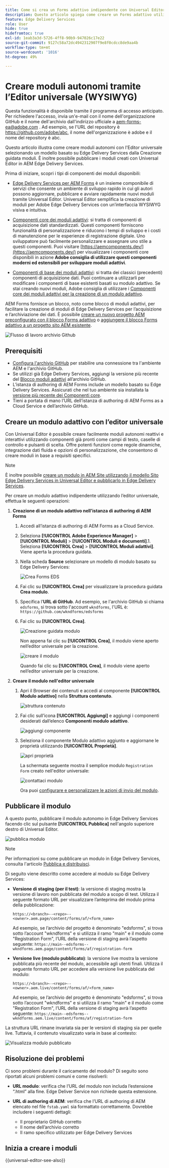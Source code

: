```yaml
---
title: Come si crea un Forms adattivo indipendente con Universal Editor?
description: Questo articolo spiega come creare un Forms adattivo utilizzando la procedura guidata di creazione dei moduli nell’istanza di authoring di AEM e pubblicare i moduli in AEM Edge Delivery Services.
feature: Edge Delivery Services
role: User
hide: true
hidefromtoc: true
exl-id: 1eab3a3d-5726-4ff8-90b9-947026c17e22
source-git-commit: 9127c58a72dc4942312907f9e8f0cdcc8de9aa4b
workflow-type: tm+mt
source-wordcount: '1016'
ht-degree: 49%

---
```


# Creare moduli autonomi tramite l’Editor universale (WYSIWYG)

<span class="preview"> Questa funzionalità è disponibile tramite il programma di accesso anticipato. Per richiedere l&#39;accesso, invia un&#39;e-mail con il nome dell&#39;organizzazione GitHub e il nome dell&#39;archivio dall&#39;indirizzo ufficiale a <a href="mailto:aem-forms-ea@adobe.com">aem-forms-ea@adobe.com</a> . Ad esempio, se l&#39;URL del repository è https://github.com/adobe/abc, il nome dell&#39;organizzazione è adobe e il nome del repository è abc.</span>

Questo articolo illustra come creare moduli autonomi con l&#39;Editor universale selezionando un modello basato su Edge Delivery Services dalla Creazione guidata moduli. È inoltre possibile pubblicare i moduli creati con Universal Editor in AEM Edge Delivery Services.

<!--To publish forms to Edge Delivery Services, you must first establish a connection between your AEM environment and your GitHub repository. Once connected, you can author the forms using the Universal Editor, which follows a WYSIWYG (What You See Is What You Get) approach for a seamless and consistent user experience with Sites.-->

Prima di iniziare, scopri i tipi di componenti dei moduli disponibili:

* [Edge Delivery Services per AEM Forms](/help/edge/docs/forms/universal-editor/overview-universal-editor-for-edge-delivery-services-for-forms.md) è un insieme componibile di servizi che consente un ambiente di sviluppo rapido in cui gli autori possono aggiornare, pubblicare e avviare rapidamente nuovi moduli tramite Universal Editor. Universal Editor semplifica la creazione di moduli per Adobe Edge Delivery Services con un’interfaccia WYSIWYG visiva e intuitiva.

* [Componenti core dei moduli adattivi](https://experienceleague.adobe.com/docs/experience-manager-core-components/using/adaptive-forms/introduction.html?lang=it): si tratta di componenti di acquisizione dati standardizzati. Questi componenti forniscono funzionalità di personalizzazione e riducono i tempi di sviluppo e i costi di manutenzione per le esperienze di registrazione digitale. Uno sviluppatore può facilmente personalizzare e assegnare uno stile a questi componenti. Puoi visitare [https://aemcomponents.dev/](https://aemcomponents.dev/) per visualizzare i componenti core disponibili in azione **Adobe consiglia di utilizzare questi componenti moderni ed estensibili per sviluppare moduli adattivi**.

* [Componenti di base dei moduli adattivi](/help/forms/creating-adaptive-form.md): si tratta dei classici (precedenti) componenti di acquisizione dati. Puoi continuare a utilizzarli per modificare i componenti di base esistenti basati su modulo adattivo. Se stai creando nuovi moduli, Adobe consiglia di utilizzare i [Componenti core dei moduli adattivi per la creazione di un modulo adattivo](#create-an-adaptive-form-core-components).

AEM Forms fornisce un blocco, noto come blocco di moduli adattivi, per facilitare la creazione di moduli di Edge Delivery Services per l’acquisizione e l’archiviazione dei dati. È possibile [creare un nuovo progetto AEM preconfigurato con il blocco Forms adattivo](#create-a-new-aem-project-pre-configured-with-adaptive-forms-block) o [aggiungere il blocco Forms adattivo a un progetto sito AEM esistente](#add-adaptive-forms-block-to-your-existing-aem-project).

![Flusso di lavoro archivio Github](/help/edge/assets/repo-workflow.png)

## Prerequisiti

* [Configura l&#39;archivio GitHub](/help/edge/docs/forms/universal-editor/getting-started-universal-editor.md#get-started-with-the-aem-forms-boilerplate-repository-template) per stabilire una connessione tra l&#39;ambiente AEM e l&#39;archivio GitHub.
* Se utilizzi già Edge Delivery Services, aggiungi la versione più recente del [Blocco moduli adattivi](/help/edge/docs/forms/universal-editor/getting-started-universal-editor.md#add-adaptive-forms-block-to-your-existing-aem-project) all’archivio GitHub.
* L’istanza di authoring di AEM Forms include un modello basato su Edge Delivery Services. Assicurati che nel tuo ambiente sia installata la [versione più recente dei Componenti core](https://github.com/adobe/aem-core-forms-components).
* Tieni a portata di mano l’URL dell’istanza di authoring di AEM Forms as a Cloud Service e dell’archivio GitHub.

## Creare un modulo adattivo con l’editor universale

Con Universal Editor è possibile creare facilmente moduli autonomi reattivi e interattivi utilizzando componenti già pronti come campi di testo, caselle di controllo e pulsanti di scelta. Offre potenti funzioni come regole dinamiche, integrazione dati fluida e opzioni di personalizzazione, che consentono di creare moduli in base a requisiti specifici.

>[!NOTE]
>
> È inoltre possibile [creare un modulo in AEM Site utilizzando il modello Sito Edge Delivery Services in Universal Editor e pubblicarlo in Edge Delivery Services](/help/edge/docs/forms/universal-editor/getting-started-universal-editor.md#create-a-new-aem-project).

Per creare un modulo adattivo indipendente utilizzando l’editor universale, effettua le seguenti operazioni:

1. **Creazione di un modulo adattivo nell&#39;istanza di authoring di AEM Forms**

   1. Accedi all’istanza di authoring di AEM Forms as a Cloud Service.
   1. Seleziona **[!UICONTROL Adobe Experience Manager]** > **[!UICONTROL Moduli]** > **[!UICONTROL Moduli e documenti]**.1. Seleziona **[!UICONTROL Crea]** > **[!UICONTROL Moduli adattivi]**. Viene aperta la procedura guidata.
   1. Nella scheda **Source** selezionare un modello di modulo basato su Edge Delivery Services:

      ![Crea Forms EDS](/help/edge/assets/create-eds-forms.png)

   1. Fai clic su **[!UICONTROL Crea]** per visualizzare la procedura guidata **Crea modulo**.
   1. Specifica l’**URL di GitHub**. Ad esempio, se l&#39;archivio GitHub si chiama `edsforms`, si trova sotto l&#39;account `wkndforms`, l&#39;URL è:
      `https://github.com/wkndforms/edsforms`
   1. Fai clic su **[!UICONTROL Crea]**.

      ![Creazione guidata modulo](/help/edge/assets/create-form-wizard.png)

      Non appena fai clic su **[!UICONTROL Crea]**, il modulo viene aperto nell’editor universale per la creazione.

      ![creare il modulo](/help/edge/assets/author-form.png)

      <!-- >[!NOTE]
        >
        > The Edge Delivery Services configuration for the forms based on Edge Delivery Services template is created automatically at the form's configuration container.-->

      Quando fai clic su **[!UICONTROL Crea]**, il modulo viene aperto nell’editor universale per la creazione.

1. **Creare il modulo nell&#39;editor universale**

   1. Apri il Browser dei contenuti e accedi al componente **[!UICONTROL Modulo adattivo]** nella **Struttura contenuto**.

      ![struttura contenuto](/help/edge/assets/content-tree.png)

   1. Fai clic sull’icona **[!UICONTROL Aggiungi]** e aggiungi i componenti desiderati dall’elenco **Componenti modulo adattivo**.

      ![aggiungi componente](/help/edge/assets/add-component.png)

   1. Seleziona il componente Modulo adattivo aggiunto e aggiornane le proprietà utilizzando **[!UICONTROL Proprietà]**.

      ![apri proprietà](/help/edge/assets/component-properties.png)

      La schermata seguente mostra il semplice modulo `Registration Form` creato nell&#39;editor universale:

      ![contattaci modulo](/help/edge/assets/contact-us.png)

      Ora puoi [configurare e personalizzare le azioni di invio del modulo](/help/edge/docs/forms/universal-editor/submit-action.md).


<!--
## **Edge Delivery Services configuration of form**



   1. Navigate to **[!UICONTROL Tools]** > **[!UICONTROL Cloud Services]** >  **[!UICONTROL Edge Delivery Services Configuration]** on your AEM Forms as a Cloud Service author instance.

        ![Select Edge Delivery Services Configuration](/help/edge/assets/select-eds-conf.png)
   1. Select the folder that matches the form's name. For example, if your form is called 'registration-form' choose the folder `forms/registration-form` and selct the configuration and publish the configuration:

        ![Edge Delivery Services Configuration](/help/edge/assets/aem-instance-eds-configuration.png)

   1. Click **[!UICONTROL Properties]** to see the configuration.   
        ![Automatically created configuration](/help/edge/assets/aem-forms-create-configuration-github.png)

        You can leave the Edge Host option as it is. The form would be published to both preview (.page) and live (.live) environments. 

   1. Click **[!UICONTROL Save and Close]**. The configuration is saved. -->

## Pubblicare il modulo

A questo punto, pubblicare il modulo autonomo in Edge Delivery Services facendo clic sul pulsante **[!UICONTROL Pubblica]** nell&#39;angolo superiore destro di Universal Editor.

![pubblica modulo](/help/edge/assets/publish-form.png)

>[!NOTE]
>
> Per informazioni su come pubblicare un modulo in Edge Delivery Services, consulta l&#39;articolo [Pubblica e distribuisci](/help/edge/docs/forms/universal-editor/publish-forms.md).

Di seguito viene descritto come accedere al modulo su Edge Delivery Services:

* **Versione di staging (per il test)**: la versione di staging mostra la versione di lavoro non pubblicata del modulo a scopo di test. Utilizza il seguente formato URL per visualizzare l’anteprima del modulo prima della pubblicazione:

  `https://<branch>--<repo>--<owner>.aem.page/content/forms/af/<form_name>`

  Ad esempio, se l’archivio del progetto è denominato &quot;edsforms&quot;, si trova sotto l’account &quot;wkndforms&quot; e si utilizza il ramo &quot;main&quot; e il modulo come &quot;Registration Form&quot;, l’URL della versione di staging avrà l’aspetto seguente:
  `https://main--edsforms--wkndforms.aem.page/content/forms/af/registration-form`

* **Versione live (modulo pubblicato)**: la versione live mostra la versione pubblicata più recente del modulo, accessibile agli utenti finali. Utilizza il seguente formato URL per accedere alla versione live pubblicata del modulo:

  `https://<branch>--<repo>--<owner>.aem.live/content/forms/af/<form_name>`

  Ad esempio, se l’archivio del progetto è denominato &quot;edsforms&quot;, si trova sotto l’account &quot;wkndforms&quot; e si utilizza il ramo &quot;main&quot; e il modulo come &quot;Registration Form&quot;, l’URL della versione di staging avrà l’aspetto seguente:
  `https://main--edsforms--wkndforms.aem.live/content/forms/af/registration-form`

La struttura URL rimane invariata sia per le versioni di staging sia per quelle live. Tuttavia, il contenuto visualizzato varia in base al contesto:

![Visualizza modulo pubblicato](/help/edge/assets/eds-view-publish-form.png)

## Risoluzione dei problemi

Ci sono problemi durante il caricamento del modulo? Di seguito sono riportati alcuni problemi comuni e come risolverli:

* **URL modulo**: verifica che l’URL del modulo non includa l’estensione “.html” alla fine. Edge Deliver Service non richiede questa estensione.

* **URL di authoring di AEM**: verifica che l’URL di authoring di AEM elencato nel file `fstab.yaml` sia formattato correttamente. Dovrebbe includere i seguenti dettagli:

   * Il proprietario GitHub corretto
   * Il nome dell’archivio corretto
   * Il ramo specifico utilizzato per Edge Delivery Services

<!-- * **JSON Display**: If you see only JSON data instead of the actual form, your form block might be outdated. You can update it to the latest version available on https://github.com/adobe-rnd/aem-boilerplate-forms.
-->

## Inizia a creare i moduli

{{universal-editor-see-also}}
